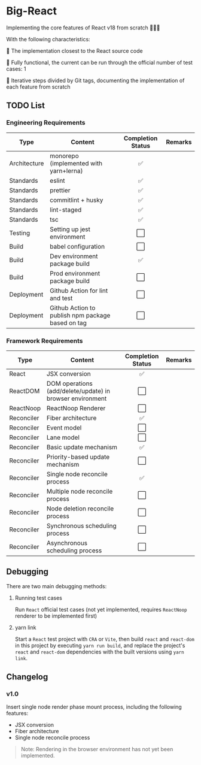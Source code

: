 # Big-React

Implementing the core features of React v18 from scratch 🎉🎉🎉

With the following characteristics:

👬 The implementation closest to the React source code

💪 Fully functional, the current can be run through the official number of test cases: 1

🚶 Iterative steps divided by Git tags, documenting the implementation of each feature from scratch

## TODO List

### Engineering Requirements

| Type         | Content                                           | Completion Status             | Remarks |
| ------------ | ------------------------------------------------- | ----------------------------- | ------- |
| Architecture | monorepo (implemented with yarn+lerna)            | <div align="center">✅</div>  |         |
| Standards    | eslint                                            | <div align="center">✅</div>  |         |
| Standards    | prettier                                          | <div align="center">✅</div>  |         |
| Standards    | commitlint + husky                                | <div align="center">✅</div>  |         |
| Standards    | lint-staged                                       | <div align="center">✅</div>  |         |
| Standards    | tsc                                               | <div align="center">✅</div>  |         |
| Testing      | Setting up jest environment                       | <div align="center">⬜️</div> |         |
| Build        | babel configuration                               | <div align="center">⬜️</div> |         |
| Build        | Dev environment package build                     | <div align="center">✅</div>  |         |
| Build        | Prod environment package build                    | <div align="center">⬜️</div> |         |
| Deployment   | Github Action for lint and test                   | <div align="center">⬜️</div> |         |
| Deployment   | Github Action to publish npm package based on tag | <div align="center">⬜️</div> |         |

### Framework Requirements

| Type       | Content                                                   | Completion Status             | Remarks |
| ---------- | --------------------------------------------------------- | ----------------------------- | ------- |
| React      | JSX conversion                                            | <div align="center">✅</div>  |         |
| ReactDOM   | DOM operations (add/delete/update) in browser environment | <div align="center">⬜️</div> |         |
| ReactNoop  | ReactNoop Renderer                                        | <div align="center">⬜️</div> |         |
| Reconciler | Fiber architecture                                        | <div align="center">✅</div>  |         |
| Reconciler | Event model                                               | <div align="center">⬜️</div> |         |
| Reconciler | Lane model                                                | <div align="center">⬜️</div> |         |
| Reconciler | Basic update mechanism                                    | <div align="center">✅</div>  |         |
| Reconciler | Priority-based update mechanism                           | <div align="center">⬜️</div> |         |
| Reconciler | Single node reconcile process                             | <div align="center">✅</div>  |         |
| Reconciler | Multiple node reconcile process                           | <div align="center">⬜️</div> |         |
| Reconciler | Node deletion reconcile process                           | <div align="center">⬜️</div> |         |
| Reconciler | Synchronous scheduling process                            | <div align="center">⬜️</div> |         |
| Reconciler | Asynchronous scheduling process                           | <div align="center">⬜️</div> |         |

## Debugging

There are two main debugging methods:

1. Running test cases

   Run `React` official test cases (not yet implemented, requires `ReactNoop` renderer to be implemented first)

2. yarn link

   Start a `React` test project with `CRA` or `Vite`, then build `react` and `react-dom` in this project by executing `yarn run build`, and replace the project's `react` and `react-dom` dependencies with the built versions using `yarn link`.

## Changelog

### v1.0

Insert single node render phase mount process, including the following features:

- JSX conversion
- Fiber architecture
- Single node reconcile process

> Note: Rendering in the browser environment has not yet been implemented.
